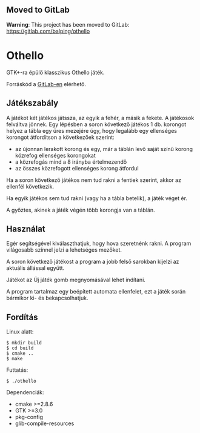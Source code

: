 ## Moved to GitLab

**Warning**: This project has been moved to GitLab: https://gitlab.com/balping/othello

# Othello

GTK+-ra épülő klasszikus Othello játék.

Forráskód a [GitLab-en](https://gitlab.com/balping/othello/) elérhető.


## Játékszabály

A játékot két játékos játssza, az egyik a fehér, a másik a fekete. A játékosok felváltva jönnek. Egy lépésben a soron következő játékos 1 db. korongot helyez a tábla egy üres mezejére úgy, hogy legalább egy ellenséges korongot átfordítson a következőek szerint:

* az újonnan lerakott korong és egy, már a táblán levő saját színű korong közrefog ellenséges korongokat
* a közrefogás mind a 8 irányba értelmezendő
* az összes közrefogott ellenséges korong átfordul

Ha a soron következő játékos nem tud rakni a  fentiek szerint, akkor az ellenfél következik.

Ha egyik játékos sem tud rakni (vagy ha a tábla betelik), a játék véget ér.

A győztes, akinek a játék végén több korongja van a táblán.

## Használat

Egér segítségével kiválaszthatjuk, hogy hova szeretnénk rakni. A program világosabb színnel jelzi a lehetséges mezőket.

A soron következő játékost a program a jobb felső sarokban kijelzi az aktuális állással együtt.

Játékot az Új játék gomb megnyomásával lehet indítani.

A program tartalmaz egy beépített automata ellenfelet, ezt a játék során bármikor ki- és bekapcsolhatjuk.


## Fordítás

Linux alatt:


	$ mkdir build
	$ cd build
	$ cmake ..
	$ make


Futtatás:
```
$ ./othello
```

Dependenciák:
* cmake >=2.8.6
* GTK >=3.0
* pkg-config
* glib-compile-resources